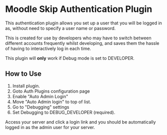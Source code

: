 Moodle Skip Authentication Plugin
=================================

This authentication plugin allows you set up a user that you will 
be logged in as, without need to specify a user name or password.

This is created for use by developers who may have to switch between
different accounts frequently whilst developing, and saves them the
hassle of having to interactively log in each time.

This plugin will **only** work if Debug mode is set to DEVELOPER.

How to Use
----------
1. Install plugin.
2. Goto Auth Plugins configuration page
3. Enable "Auto Admin Login"
4. Move "Auto Admin login" to top of list.
5. Go to "Debugging" settings
6. Set Debugging to DEBUG_DEVELOPER (required).

Access your server and click a login link and you should be automatically logged
in as the admin user for your server.